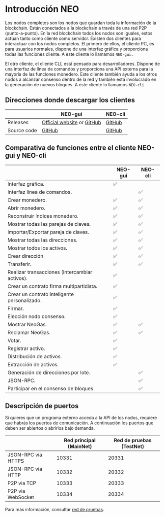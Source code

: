# Introducción NEO

Los nodos completos son los nodos que guardan toda la información de la blockchain. Están conectados a la blockchain a través de una red P2P (punto-a-punto). En la red blockchain todos los nodos son iguales, estos actúan tanto como cliente como servidor.
Existen dos clientes para interactuar con los nodos completos. El primero de ellos, el cliente PC, es para usuarios normales, dispone de una interfaz gráfica y proporciona todas las funciones cliente. A este cliente lo llamamos `NEO-gui.`

El otro cliente, el cliente CLI, está pensado para desarrolladores. Dispone de una interfaz de línea de comandos y proporciona una API externa para la mayoría de las funciones monedero. Este cliente también ayuda a los otros nodos a alcanzar consenso dentro de la red y también está involucrado en la generación de nuevos bloques. A este cliente lo llamamos `NEO-cli`



## Direcciones donde descargar los clientes

|      | NEO-gui                        | NEO-cli                        |
| ---- | ---------------------------------------- | ---------------------------------------- |
| Releases | [Official website](https://www.neo.org/download) or [GitHub](https://github.com/neo-project/neo-gui/releases) | [GitHub](https://github.com/neo-project/neo-cli/releases/) |
Source code | [GitHub](https://github.com/neo-project/neo-gui/) | [GitHub](https://github.com/neo-project/neo-cli/) |

## Comparativa de funciones entre el cliente NEO-gui y NEO-cli

|           | NEO-gui  | NEO-cli  |
| --------- | ---- | ---- |
| Interfaz gráfica. | ✅    |      |
| Interfaz línea de comandos. |      | ✅    |
| Crear monedero. | ✅    | ✅    |
| Abrir monedero. | ✅    | ✅  |
| Reconstruir índices monedero.  | ✅    | ✅    |
| Mostrar todas las parejas de claves. | ✅    | ✅    |
| Importar/Exportar pareja de claves. | ✅    | ✅    |
| Mostrar todas las direcciones. | ✅    | ✅    |
| Mostrar todos los activos. | ✅    | ✅    |
| Crear dirección | ✅    | ✅    |
| Transferir. | ✅    | ✅    |
| Realizar transacciones (intercambiar activos).  | ✅    |      |
| Crear un contrato firma multipartidista. | ✅    |      |
| Crear un contrato inteligente personalizado. | ✅    |      |
| Firmar. | ✅    |      |
| Elección nodo consenso. | ✅    |      |
| Mostrar NeoGas. | ✅    | ✅     |
| Reclamar NeoGas. | ✅    | ✅     |
| Votar. | ✅    |      |
| Registrar activo.  | ✅    |      |
| Distribución de activos. | ✅    |      |
| Extracción de activos. | ✅    |      |
| Generación de direcciones por lote.  |      | ✅    |
| JSON-RPC. |      | ✅    |
| Participar en el consenso de bloques |      | ✅    |

## Descripción de puertos

Si quieres que un programa externo acceda a la API de los nodos, requiere que habrás los puertos de comunicación. A continuación los puertos que deben ser abiertos o abrirlos bajo demanda.


|                    | Red principal (MainNet) | Red de pruebas (TestNet) |
| ------------------ | ------------ | ------------- |
| JSON-RPC via HTTPS | 10331        | 20331         |
| JSON-RPC via HTTP  | 10332        | 20332         |
| P2P via TCP        | 10333        | 20333         |
| P2P via WebSocket  | 10334        | 20334         |

Para más información, consultar [red de pruebas](testnet.md).
